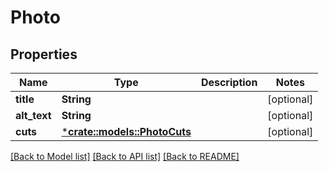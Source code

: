 # Photo

## Properties

Name | Type | Description | Notes
------------ | ------------- | ------------- | -------------
**title** | **String** |  | [optional] 
**alt_text** | **String** |  | [optional] 
**cuts** | [***crate::models::PhotoCuts**](Photo_cuts.md) |  | [optional] 

[[Back to Model list]](../README.md#documentation-for-models) [[Back to API list]](../README.md#documentation-for-api-endpoints) [[Back to README]](../README.md)


